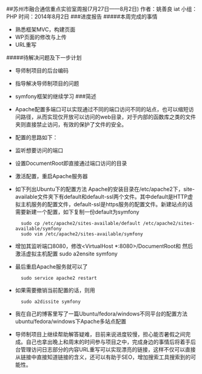 ##苏州市融合通信重点实验室周报(7月27日——8月2日)
	作者：姚善良 iat                   小组：PHP                        时间：2014年8月2日
###进度报告
#####本周完成的事情
* 熟悉框架MVC，构建页面
* WP页面的修改与上传
* URL重写

#####待解决问题及下一步计划
* 导师制项目的后台编码
* 指导解决导师制项目的问题
* symfony框架的继续学习
###简述
* Apache配置多端口可以实现通过不同的端口访问不同的站点，也可以缩短访问路径，从而实现仅开放可以访问的web目录，对于内部的函数库之类的文件夹则直接禁止访问，有效的保护了文件的安全。
* 配置的思路如下：
 * 监听想要访问的端口
 * 设置DocumentRoot即直接通过端口访问的目录
 * 激活配置，重启Apache服务器
* 如下列出Ubuntu下的配置方法
Apache的安装目录在/etc/apache2下，site-available文件夹下有default和default-ssl两个文件。其中default是HTTP虚拟主机服务的配置文件，default-ssl是https服务的配置文件。新建站点的话需要新建一个配置，如下复制一份default为symfony

		sudo cp /etc/apache2/sites-available/default /etc/apache2/sites-available/symfony
		sudo vim /etc/apache2/sites-available/symfony

* 增加其监听端口8080，修改<VirtualHost *:8080>/DocumentRoot和
然后激活虚拟主机配置 sudo a2ensite symfony
* 最后重启Apache服务就可以了 

		sudo service apache2 restart

* 如果需要撤销当前配置的话，则用 

		sudo a2dissite symfony
	
* 我在自己的博客里写了一篇Ubuntu/fedora/windows不同平台的配置方法 ubuntu/fedora/windows下Apache多站点配置
* 导师制项目上继续帮助解答疑难，目前来说进度较慢，担心能否暑假之间完成。自己也拿出晚上和周末的时间参与项目之中，完成身边的事情后将着手后台管理访问日志部分的内容URL重写可以实现漂亮的链接，这样不仅可以直接从链接中直接知道链接的含义，还可以有助于SEO，增加搜索工具搜索到的可能性。
